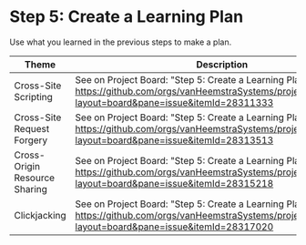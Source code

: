 # Step 5: Create a Learning Plan

Use what you learned in the previous steps to make a plan.

| Theme | Description |
| --- | --- |
| Cross-Site Scripting | See on Project Board: "Step 5: Create a Learning Plan" at https://github.com/orgs/vanHeemstraSystems/projects/28/views/1?layout=board&pane=issue&itemId=28311333 |
| Cross-Site Request Forgery | See on Project Board: "Step 5: Create a Learning Plan" at https://github.com/orgs/vanHeemstraSystems/projects/29/views/1?layout=board&pane=issue&itemId=28313513 |
| Cross-Origin Resource Sharing | See on Project Board: "Step 5: Create a Learning Plan" at https://github.com/orgs/vanHeemstraSystems/projects/30/views/1?layout=board&pane=issue&itemId=28315218 |
| Clickjacking | See on Project Board: "Step 5: Create a Learning Plan" at https://github.com/orgs/vanHeemstraSystems/projects/31/views/1?layout=board&pane=issue&itemId=28317020 |

